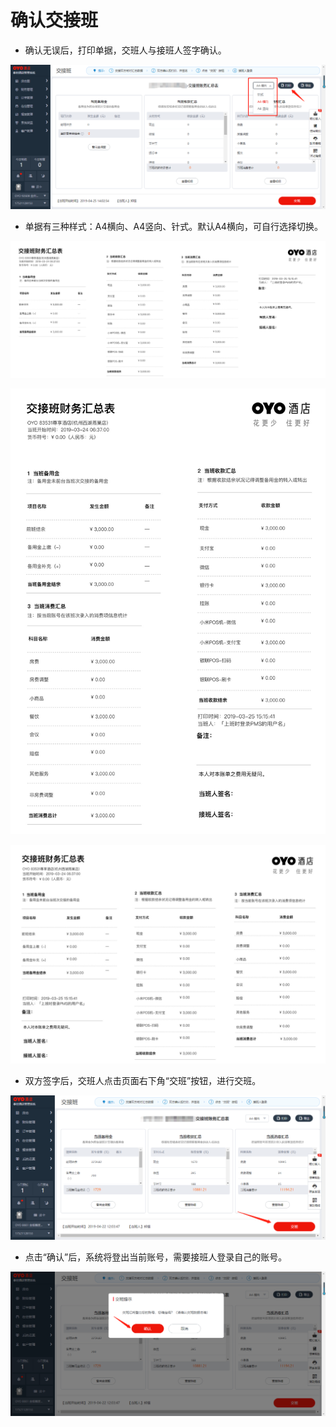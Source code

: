 # 确认交接班

* 确认无误后，打印单据，交班人与接班人签字确认。

![](../../../.gitbook/assets/image%20%28627%29.png)

* 单据有三种样式：A4横向、A4竖向、针式。默认A4横向，可自行选择切换。

![](../../../.gitbook/assets/image%20%28376%29.png)



![](../../../.gitbook/assets/image%20%28721%29.png)

![](../../../.gitbook/assets/image%20%28302%29.png)

* 双方签字后，交班人点击页面右下角“交班”按钮，进行交班。

![](../../../.gitbook/assets/image%20%28320%29.png)

* 点击“确认”后，系统将登出当前账号，需要接班人登录自己的账号。

![](../../../.gitbook/assets/image%20%28238%29.png)

